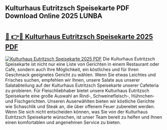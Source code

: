 ## Kulturhaus Eutritzsch Speisekarte PDF Download Online 2025 LUNBA

# <h2><a href="http://gca69pq.nevu.top/?p=Kulturhaus+Eutritzsch+Speisekarte">🔗 👉🔴 Kulturhaus Eutritzsch Speisekarte 2025 PDF</a></h2>

[![Kulturhaus Eutritzsch Speisekarte 2025 PDF](https://i.imgur.com/dBaPXMq.png)](http://gca69pq.nevu.top/?p=Kulturhaus+Eutritzsch+Speisekarte)
Die Kulturhaus Eutritzsch Speisekarte ist nicht nur eine Liste von Gerichten in einem Restaurant oder Café, sondern auch Ihre Möglichkeit, ein köstliches und für Ihren Geschmack geeignetes Gericht zu wählen. Wenn Sie etwas Leichtes und Frisches suchen, empfehlen wir Ihnen, unsere Salate aus unserer Salatabteilung auf der Kulturhaus Eutritzsch Speisekarte unserer Cafeteria zu probieren. Für Fleischliebhaber bietet unsere Kulturhaus Eutritzsch Speisekarte eine große Auswahl an Rind-, Schweinefleisch-, Hühnchen- und Fischgerichten. Unseren Auserwählten bieten wir köstliche Gerichte wie Schaschlik und Steak an, die über offenem Feuer zubereitet werden. Wenn Sie sich nicht entscheiden können, was Sie von der Kulturhaus Eutritzsch Speisekarte wünschen, ist unser Team bereit zu helfen und Ihnen einen komfortablen und angenehmen Service zu bieten.
